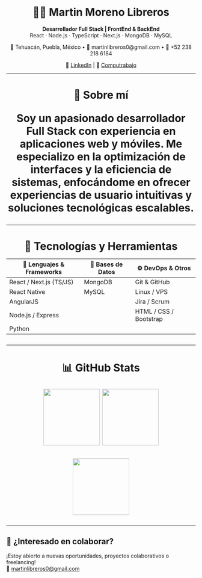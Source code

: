 <h1 align="center">👨‍💻 Martin Moreno Libreros</h1>
<p align="center">
  <b>Desarrollador Full Stack | FrontEnd & BackEnd</b><br/>
  React · Node.js · TypeScript · Next.js · MongoDB · MySQL
</p>

<p align="center">
  📍 Tehuacán, Puebla, México •  
  📧 martinlibreros0@gmail.com •  
  📱 +52 238 218 6184  
</p>

<p align="center">
  🔗 <a href="https://www.linkedin.com/in/martin-moreno-libreros-05421b308/">LinkedIn</a> |
  🔗 <a href="https://candidato.mx.computrabajo.com/candidate/home">Computrabajo</a>
</p>

---

<h1 align="center"> 🚀 Sobre mí

Soy un apasionado desarrollador Full Stack con experiencia en aplicaciones web y móviles. Me especializo en la **optimización de interfaces** y la **eficiencia de sistemas**, enfocándome en ofrecer experiencias de usuario intuitivas y soluciones tecnológicas escalables.

---

<h1 align="center"> 🧠 Tecnologías y Herramientas

| 🧰 Lenguajes & Frameworks | 💾 Bases de Datos | ⚙️ DevOps & Otros |
|--------------------------|------------------|-------------------|
| React / Next.js (TS/JS)  | MongoDB          | Git & GitHub      |
| React Native             | MySQL            | Linux / VPS       |
| AngularJS                |                  | Jira / Scrum      |
| Node.js / Express        |                  | HTML / CSS / Bootstrap |
| Python                   |                  |                   |

---

<h1 align="center"> 📊 GitHub Stats

<p align="center">
  <img height="150" src="https://github-readme-stats.vercel.app/api?username=HilayGM&show_icons=true&theme=tokyonight" />
  <img height="150" src="https://github-readme-stats.vercel.app/api/top-langs/?username=HilayGM&layout=compact&theme=tokyonight" />
</p>

<p align="center">
  <img height="150" src="https://github-readme-streak-stats.herokuapp.com/?user=HilayGM&theme=tokyonight" />
</p>

---

## 🤝 ¿Interesado en colaborar?

¡Estoy abierto a nuevas oportunidades, proyectos colaborativos o freelancing!  
📩 martinlibreros0@gmail.com  
